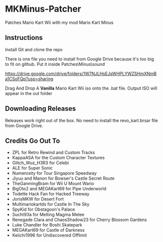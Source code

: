 # MKMinus-Patcher
Patches Mario Kart Wii with my mod Mario Kart Minus

## Instructions
Install Git and clone the repo

There is one file you need to install from Google Drive because it's too big to fit on github. Put it inside Patches\Minus\sound

https://drive.google.com/drive/folders/1W7NJLHsEJsWHPLYWZSHmXNmBa1CSoFQp?usp=sharing

Drag And Drop A **Vanilla** Mario Kart Wii iso onto the .bat file. Output ISO will appear in the out folder

## Downloading Releases
Releases work right out of the box. No need to install the revo_kart.brsar file from Google Drive.

## Credits Go Out To

- ZPL for Retro Rewind and Custom Tracks
- KappaASA for the Custom Character Textures
- Glitch_Wuz_H3R3 for Celebi
- ALE for Super Sonic
- Numerosity for Tour Singapore Speedway
- Jiyuu and Manon for Bowser's Castle Secret Route
- TheGanmingBram for Wii U Mount Wario
- BigOto2 and MEGAKart69 for Pipe Underworld
- Todette Hack Fan for Hacked Treeway
- JorisMKW for Desert Fort
- Multimariokartds for Castle In The Sky
- SpyKid for Obstagoon's Palace
- Sucht93a for Melting Magma Melee
- Renegade Clara and ChaosShadow23 for Cherry Blossom Gardens
- Luke Chandler for Boshi Skatepark
- MEGAKart69 for Castle of Darkness
- Keiichi1996 for Undiscovered Offlimit

